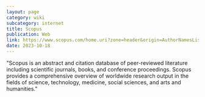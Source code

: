 ```yaml
---
layout: page
category: wiki
subcategory: internet
title: Scopus
publication: Web
link: https://www.scopus.com/home.uri?zone=header&origin=AuthorNamesList
date: 2023-10-18
---
```


"Scopus is an abstract and citation database of peer-reviewed literature including scientific journals, books, and conference proceedings. Scopus provides a comprehensive overview of worldwide research output in the fields of science, technology, medicine, social sciences, and arts and humanities."
